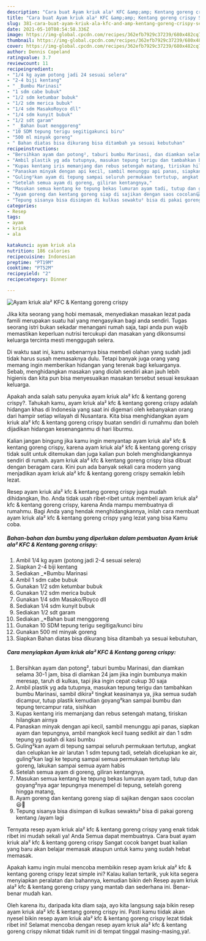 ```yaml
---
description: "Cara buat Ayam kriuk ala² KFC &amp;amp; Kentang goreng crispy Sederhana Untuk Jualan"
title: "Cara buat Ayam kriuk ala² KFC &amp;amp; Kentang goreng crispy Sederhana Untuk Jualan"
slug: 381-cara-buat-ayam-kriuk-ala-kfc-and-amp-kentang-goreng-crispy-sederhana-untuk-jualan
date: 2021-05-10T08:54:58.336Z
image: https://img-global.cpcdn.com/recipes/362efb7929c37239/680x482cq70/ayam-kriuk-ala-kfc-kentang-goreng-crispy-foto-resep-utama.jpg
thumbnail: https://img-global.cpcdn.com/recipes/362efb7929c37239/680x482cq70/ayam-kriuk-ala-kfc-kentang-goreng-crispy-foto-resep-utama.jpg
cover: https://img-global.cpcdn.com/recipes/362efb7929c37239/680x482cq70/ayam-kriuk-ala-kfc-kentang-goreng-crispy-foto-resep-utama.jpg
author: Dennis Copeland
ratingvalue: 3.7
reviewcount: 11
recipeingredient:
- "1/4 kg ayam potong jadi 24 sesuai selera"
- "2-4 biji kentang"
- " _Bumbu Marinasi"
- "1 sdm cabe bubuk"
- "1/2 sdm ketumbar bubuk"
- "1/2 sdm merica bubuk"
- "1/4 sdm MasakoRoyco dll"
- "1/4 sdm kunyit bubuk"
- "1/2 sdt garam"
- " _Bahan buat menggoreng"
- "10 SDM tepung terigu segitigakunci biru"
- "500 ml minyak goreng"
- " Bahan diatas bisa dikurang bisa ditambah ya sesuai kebutuhan"
recipeinstructions:
- "Bersihkan ayam dan potong², taburi bumbu Marinasi, dan diamkan selama 30-1 jam, bisa di diamkan 24 jam jika ingin bumbunya makin meresap, taruh di kulkas, tapi jika ingin cepat cukup 30 saja"
- "Ambil plastik yg ada tutupnya, masukan tepung terigu dan tambahkan bumbu Marinasi, sambil dikira² tingkat keasinanya ya, jika semua sudah dicampur, tutup plastik kemudian goyang²kan sampai bumbu dan tepung tercampur rata, sisihkan"
- "Kupas kentang iris memanjang dan rebus setengah matang, tiriskan hilangkan airnya"
- "Panaskan minyak dengan api kecil, sambil menunggu api panas, siapkan ayam dan tepungnya, ambil mangkok kecil tuang sedikit air dan 1 sdm tepung yg sudah di kasi bumbu"
- "Guling²kan ayam di tepung sampai seluruh permukaan tertutup, angkat dan celupkan ke air larutan 1 sdm tepung tadi, setelah dicelupkan ke air, guling²kan lagi ke tepung sampai semua permukaan tertutup lalu goreng, lakukan sampai semua ayam habis"
- "Setelah semua ayam di goreng, giliran kentangnya,"
- "Masukan semua kentang ke tepung bekas lumuran ayam tadi, tutup dan goyang²nya agar tepungnya menempel di tepung, setelah goreng hingga matang,"
- "Ayam goreng dan kentang goreng siap di sajikan dengan saos cocolan😃🙏"
- "Tepung sisanya bisa disimpan di kulkas sewaktu² bisa di pakai goreng kentang /ayam lagi"
categories:
- Resep
tags:
- ayam
- kriuk
- ala

katakunci: ayam kriuk ala 
nutrition: 186 calories
recipecuisine: Indonesian
preptime: "PT19M"
cooktime: "PT52M"
recipeyield: "2"
recipecategory: Dinner

---
```



![Ayam kriuk ala² KFC &amp; Kentang goreng crispy](https://img-global.cpcdn.com/recipes/362efb7929c37239/680x482cq70/ayam-kriuk-ala-kfc-kentang-goreng-crispy-foto-resep-utama.jpg)

Jika kita seorang yang hobi memasak, menyediakan masakan lezat pada famili merupakan suatu hal yang mengasyikan bagi anda sendiri. Tugas seorang istri bukan sekadar menangani rumah saja, tapi anda pun wajib memastikan keperluan nutrisi tercukupi dan masakan yang dikonsumsi keluarga tercinta mesti menggugah selera.

Di waktu  saat ini, kamu sebenarnya bisa membeli olahan yang sudah jadi tidak harus susah memasaknya dulu. Tetapi banyak juga orang yang memang ingin memberikan hidangan yang terenak bagi keluarganya. Sebab, menghidangkan masakan yang diolah sendiri akan jauh lebih higienis dan kita pun bisa menyesuaikan masakan tersebut sesuai kesukaan keluarga. 



Apakah anda salah satu penyuka ayam kriuk ala² kfc &amp; kentang goreng crispy?. Tahukah kamu, ayam kriuk ala² kfc &amp; kentang goreng crispy adalah hidangan khas di Indonesia yang saat ini digemari oleh kebanyakan orang dari hampir setiap wilayah di Nusantara. Kita bisa menghidangkan ayam kriuk ala² kfc &amp; kentang goreng crispy buatan sendiri di rumahmu dan boleh dijadikan hidangan kesenanganmu di hari liburmu.

Kalian jangan bingung jika kamu ingin menyantap ayam kriuk ala² kfc &amp; kentang goreng crispy, karena ayam kriuk ala² kfc &amp; kentang goreng crispy tidak sulit untuk ditemukan dan juga kalian pun boleh menghidangkannya sendiri di rumah. ayam kriuk ala² kfc &amp; kentang goreng crispy bisa dibuat dengan beragam cara. Kini pun ada banyak sekali cara modern yang menjadikan ayam kriuk ala² kfc &amp; kentang goreng crispy semakin lebih lezat.

Resep ayam kriuk ala² kfc &amp; kentang goreng crispy juga mudah dihidangkan, lho. Anda tidak usah ribet-ribet untuk membeli ayam kriuk ala² kfc &amp; kentang goreng crispy, karena Anda mampu membuatnya di rumahmu. Bagi Anda yang hendak menghidangkannya, inilah cara membuat ayam kriuk ala² kfc &amp; kentang goreng crispy yang lezat yang bisa Kamu coba.

<!--inarticleads1-->

##### Bahan-bahan dan bumbu yang diperlukan dalam pembuatan Ayam kriuk ala² KFC &amp; Kentang goreng crispy:

1. Ambil 1/4 kg ayam (potong jadi 2-4 sesuai selera)
1. Siapkan 2-4 biji kentang
1. Sediakan  _*Bumbu Marinasi
1. Ambil 1 sdm cabe bubuk
1. Gunakan 1/2 sdm ketumbar bubuk
1. Gunakan 1/2 sdm merica bubuk
1. Gunakan 1/4 sdm Masako/Royco dll
1. Sediakan 1/4 sdm kunyit bubuk
1. Sediakan 1/2 sdt garam
1. Sediakan  _*Bahan buat menggoreng
1. Gunakan 10 SDM tepung terigu segitiga/kunci biru
1. Gunakan 500 ml minyak goreng
1. Siapkan  Bahan diatas bisa dikurang bisa ditambah ya sesuai kebutuhan,




<!--inarticleads2-->

##### Cara menyiapkan Ayam kriuk ala² KFC &amp; Kentang goreng crispy:

1. Bersihkan ayam dan potong², taburi bumbu Marinasi, dan diamkan selama 30-1 jam, bisa di diamkan 24 jam jika ingin bumbunya makin meresap, taruh di kulkas, tapi jika ingin cepat cukup 30 saja
1. Ambil plastik yg ada tutupnya, masukan tepung terigu dan tambahkan bumbu Marinasi, sambil dikira² tingkat keasinanya ya, jika semua sudah dicampur, tutup plastik kemudian goyang²kan sampai bumbu dan tepung tercampur rata, sisihkan
1. Kupas kentang iris memanjang dan rebus setengah matang, tiriskan hilangkan airnya
1. Panaskan minyak dengan api kecil, sambil menunggu api panas, siapkan ayam dan tepungnya, ambil mangkok kecil tuang sedikit air dan 1 sdm tepung yg sudah di kasi bumbu
1. Guling²kan ayam di tepung sampai seluruh permukaan tertutup, angkat dan celupkan ke air larutan 1 sdm tepung tadi, setelah dicelupkan ke air, guling²kan lagi ke tepung sampai semua permukaan tertutup lalu goreng, lakukan sampai semua ayam habis
1. Setelah semua ayam di goreng, giliran kentangnya,
1. Masukan semua kentang ke tepung bekas lumuran ayam tadi, tutup dan goyang²nya agar tepungnya menempel di tepung, setelah goreng hingga matang,
1. Ayam goreng dan kentang goreng siap di sajikan dengan saos cocolan😃🙏
1. Tepung sisanya bisa disimpan di kulkas sewaktu² bisa di pakai goreng kentang /ayam lagi




Ternyata resep ayam kriuk ala² kfc &amp; kentang goreng crispy yang enak tidak ribet ini mudah sekali ya! Anda Semua dapat membuatnya. Cara buat ayam kriuk ala² kfc &amp; kentang goreng crispy Sangat cocok banget buat kalian yang baru akan belajar memasak ataupun untuk kamu yang sudah hebat memasak.

Apakah kamu ingin mulai mencoba membikin resep ayam kriuk ala² kfc &amp; kentang goreng crispy lezat simple ini? Kalau kalian tertarik, yuk kita segera menyiapkan peralatan dan bahannya, kemudian bikin deh Resep ayam kriuk ala² kfc &amp; kentang goreng crispy yang mantab dan sederhana ini. Benar-benar mudah kan. 

Oleh karena itu, daripada kita diam saja, ayo kita langsung saja bikin resep ayam kriuk ala² kfc &amp; kentang goreng crispy ini. Pasti kamu tiidak akan nyesel bikin resep ayam kriuk ala² kfc &amp; kentang goreng crispy lezat tidak ribet ini! Selamat mencoba dengan resep ayam kriuk ala² kfc &amp; kentang goreng crispy nikmat tidak rumit ini di tempat tinggal masing-masing,ya!.

